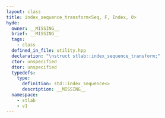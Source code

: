 ```yaml
---
layout: class
title: index_sequence_transform<Seq, F, Index, 0>
hyde:
  owner: __MISSING__
  brief: __MISSING__
  tags:
    - class
  defined_in_file: utility.hpp
  declaration: "\nstruct stlab::index_sequence_transform;"
  ctor: unspecified
  dtor: unspecified
  typedefs:
    type:
      definition: std::index_sequence<>
      description: __MISSING__
  namespace:
    - stlab
    - v1
---
```

